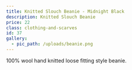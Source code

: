 ```yaml
---
title: Knitted Slouch Beanie - Midnight Black
description: Knitted Slouch Beanie
price: 22
class: clothing-and-scarves
id: 37
gallery:
  - pic_path: /uploads/beanie.png
---
```



100% wool hand knitted loose fitting style beanie.
